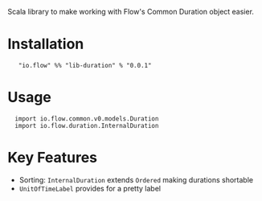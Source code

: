 Scala library to make working with Flow's Common Duration object easier.

# Installation

```
   "io.flow" %% "lib-duration" % "0.0.1"
```

# Usage

```
  import io.flow.common.v0.models.Duration
  import io.flow.duration.InternalDuration
```

# Key Features

  - Sorting: `InternalDuration` extends `Ordered` making durations shortable
  - `UnitOfTimeLabel` provides for a pretty label
